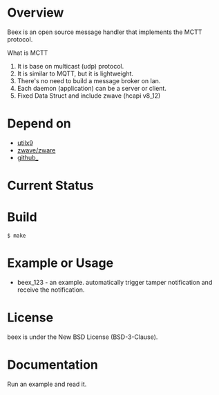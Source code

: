 # Overview
Beex is an open source message handler that implements the MCTT protocol.

What is MCTT
1. It is base on multicast (udp) protocol.
2. It is similar to MQTT, but it is lightweight.
3. There's no need to build a message broker on lan.
4. Each daemon (application) can be a server or client.
5. Fixed Data Struct and include zwave (hcapi v8_12)

# Depend on
- [utilx9](https://github.com/lankahsu520/utilx9)
- [zwave/zware](https://www.silabs.com/wireless/z-wave)
- [github_](https://github.com/lankahsu520/github_)

# Current Status



# Build
   ```
$ make
   ```

# Example or Usage
- beex_123 - an example. automatically trigger tamper notification and receive the notification.


# License
beex is under the New BSD License (BSD-3-Clause).


# Documentation
Run an example and read it.
